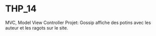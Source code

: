 # THP_14
MVC, Model View Controller
 Projet: Gossip
affiche des potins avec les auteur et les ragots sur le site. 
